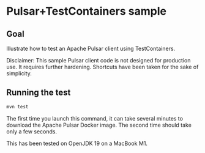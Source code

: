 # Pulsar+TestContainers sample

## Goal

Illustrate how to test an Apache Pulsar client using TestContainers.

Disclaimer: This sample Pulsar client code is not designed for production use. It requires further hardening. Shortcuts have been taken for the sake of simplicity.

## Running the test

```bash
mvn test
```

The first time you launch this command, it can take several minutes to download the Apache Pulsar Docker image. The second time should take only a few seconds.

This has been tested on OpenJDK 19 on a MacBook M1.
